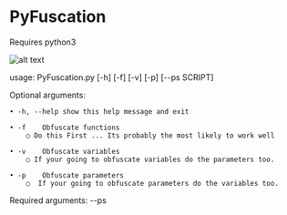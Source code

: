 # PyFuscation

Requires python3 

![alt text](https://github.com/CBHue/PyFuscation/blob/master/PyFuscation.png)

usage: PyFuscation.py [-h] [-f] [-v] [-p] [--ps SCRIPT] 

Optional arguments: 

	• -h, --help show this help message and exit
  
	• -f    Obfuscate functions
		○ Do this First ... Its probably the most likely to work well
		
	• -v    Obfuscate variables
		○ If your going to obfuscate variables do the parameters too. 
		
	• -p    Obfuscate parameters
		○  If your going to obfuscate parameters do the variables too. 

Required arguments:
--ps  <SCRIPT> 	Obfuscate script 

	python3 PyFuscation.py -wfvp --ps ./Scripts/Invoke-Mimikatz.ps1 
